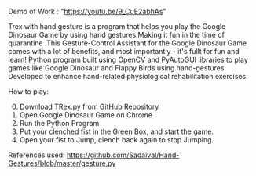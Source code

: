 Demo of Work : "https://youtu.be/9_CuE2abhAs"



Trex with hand gesture is a program that helps you play the Google Dinosaur Game by using hand gestures.Making it fun in the time of quarantine .This Gesture-Control Assistant for the Google Dinosaur Game comes with a lot of benefits, and most importantly - it's fullt for fun and learn! Python program built using OpenCV and PyAutoGUI libraries to play games like Google Dinosaur and Flappy Birds using hand-gestures. Developed to enhance hand-related physiological rehabilitation exercises.

How to play: 

0. Download TRex.py from GitHub Repository 
1. Open Google Dinosaur Game on Chrome 
2. Run the Python Program 
3. Put your clenched fist in the Green Box, and start the game.
4. Open your fist to Jump, clench back again to stop Jumping. 


References used: 
https://github.com/Sadaival/Hand-Gestures/blob/master/gesture.py
